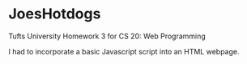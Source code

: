 # JoesHotdogs
Tufts University
Homework 3 for CS 20: Web Programming 

I had to incorporate a basic Javascript script into an HTML webpage.

